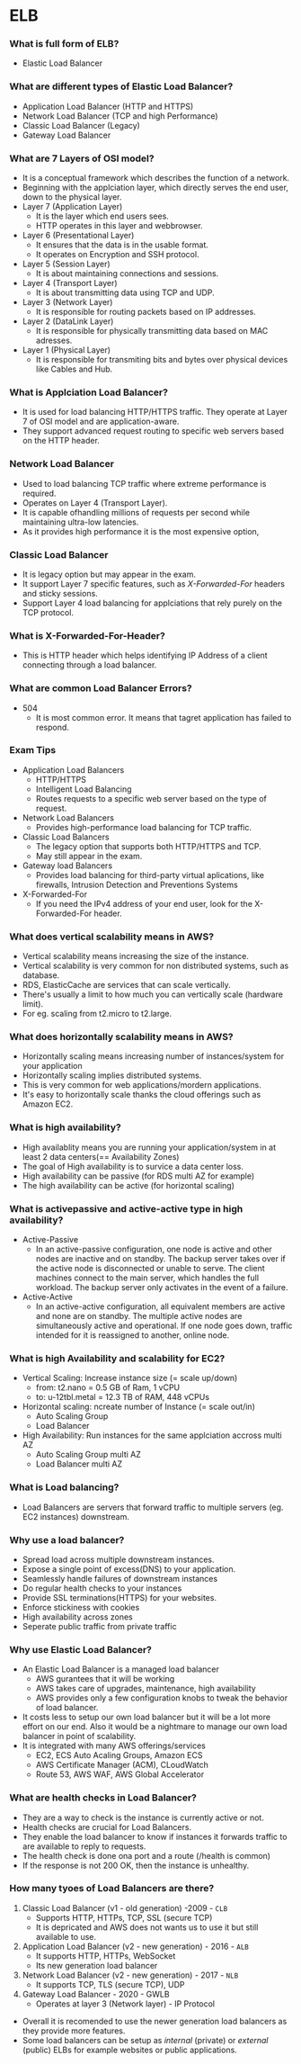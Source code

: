 # ELB

### What is full form of ELB?
- Elastic Load Balancer

### What are different types of Elastic Load Balancer?
- Application Load Balancer (HTTP and HTTPS)
- Network Load Balancer (TCP and high Performance)
- Classic Load Balancer (Legacy)
- Gateway Load Balancer

### What are 7 Layers of OSI model?
- It is a conceptual framework which describes the function of a network.
- Beginning with the applciation layer, which directly serves the end user, down to the physical layer.
- Layer 7 (Application Layer)
	- It is the layer which end users sees.
	- HTTP operates in this layer and webbrowser.
- Layer 6 (Presentational Layer)
	- It ensures that the data is in the usable format.
	- It operates on Encryption and SSH protocol.
- Layer 5 (Session Layer)
	- It is about maintaining connections and sessions.
- Layer 4 (Transport Layer)
	- It is about transmitting data using TCP and UDP. 
- Layer 3 (Network Layer)
	- It is responsible for routing packets based on IP addresses.
- Layer 2 (DataLink Layer)
	- It is responsible for physically transmitting data based on MAC adresses.
- Layer 1 (Physical Layer)
	- It is responsible for transmiting bits and bytes over physical devices like Cables and Hub.

### What is Applciation Load Balancer? 
- It is used for load balancing HTTP/HTTPS traffic. They operate at Layer 7 of OSI model and are application-aware.
- They support advanced request routing to specific web servers based on the HTTP header.

### Network Load Balancer
- Used to load balancing TCP traffic where extreme performance is required.
- Operates on Layer 4 (Transport Layer).
- It is capable ofhandling millions of requests per second while maintaining ultra-low latencies.
- As it provides high performance it is the most expensive option,

### Classic Load Balancer
- It is legacy option but may appear in the exam.
- It support Layer 7 specific features, such as *X-Forwarded-For* headers and sticky sessions.
- Support Layer 4 load balancing for applciations that rely purely on the TCP protocol.

### What is X-Forwarded-For-Header?
- This is HTTP header which helps identifying IP Address of a client connecting through a load balancer.

### What are common Load Balancer Errors?
- 504
	- It is most common error. It means that tagret application has failed to respond.

### Exam Tips
- Application Load Balancers
	- HTTP/HTTPS
	- Intelligent Load Balancing
	- Routes requests to a specific web server based on the type of request.
- Network Load Balancers
	- Provides high-performance load balancing for TCP traffic.
- Classic Load Balancers
	- The legacy option that supports both HTTP/HTTPS and TCP.
	- May still appear in the exam.
- Gateway load Balancers
	- Provides load balancing for third-party virtual aplications, like firewalls, Intrusion Detection and Preventions Systems
- X-Forwarded-For
	- If you need the IPv4 address of your end user, look for the X-Forwarded-For header.


### What does vertical scalability means in AWS?
- Vertical scalability means increasing the size of the instance.
- Vertical scalability is very common for non distributed systems, such as database.
- RDS, ElasticCache are services that can scale vertically.
- There's usually a limit to how much you can vertically scale (hardware limit).
- For eg. scaling from t2.micro to t2.large.

### What does horizontally scalability means in AWS?
- Horizontally scaling means increasing number of instances/system for your application
- Horizontally scaling implies distributed systems.
- This is very common for web applications/mordern applications.
- It's easy to horizontally scale thanks the cloud offerings such as Amazon EC2.

### What is high availability?
- High availablity means you are running your application/system in at least 2 data centers(== Availability Zones)
- The goal of High availability is to survice a data center loss.
- High availability can be passive (for RDS multi AZ for example)
- The high availability can be active (for horizontal scaling)

### What is activepassive and active-active type in high availability?
- Active-Passive
	- In an active-passive configuration, one node is active and other nodes are inactive and on standby. The backup server takes over if the active node is disconnected or unable to serve. The client machines connect to the main server, which handles the full workload. The backup server only activates in the event of a failure.
- Active-Active
	 - In an active-active configuration, all equivalent members are active and none are on standby. The multiple active nodes are simultaneously active and operational. If one node goes down, traffic intended for it is reassigned to another, online node.

### What is high Availability and scalability for EC2?
- Vertical Scaling: Increase instance size (= scale up/down)
	- from: t2.nano = 0.5 GB of Ram, 1 vCPU
	- to: u-12tbl.metal = 12.3 TB of RAM, 448 vCPUs
- Horizontal scaling: ncreate number of Instance (= scale out/in)
	- Auto Scaling Group
	- Load Balancer
- High Availability: Run instances for the same applciation accross multi AZ
	- Auto Scaling Group multi AZ
	- Load Balancer multi AZ

### What is Load balancing?
- Load Balancers are servers that forward traffic to multiple servers (eg. EC2 instances) downstream.

### Why use a load balancer?
- Spread load across multiple downstream instances.
- Expose a single point of excess(DNS) to your application.
- Seamlessly handle failures of downstream instances
- Do regular health checks to your instances
- Provide SSL terminations(HTTPS) for your websites.
- Enforce stickiness with cookies
- High availability across zones
- Seperate public traffic from private traffic

### Why use Elastic Load Balancer?
- An Elastic Load Balancer is a managed load balancer
	- AWS gurantees that it will be working
	- AWS takes care of upgrades, maintenance, high availability
	- AWS provides only a few configuration knobs to tweak the behavior  of load balancer.
- It costs less to setup our own load balancer but it will be a lot more effort on our end. Also it would be a nightmare to manage our own load balancer in point of scalability.
- It is integrated with many AWS offerings/services
	- EC2, ECS Auto Acaling Groups, Amazon ECS
	- AWS Certificate Manager (ACM), CLoudWatch
	- Route 53, AWS WAF, AWS Global Accelerator

### What are health checks in Load Balancer?
- They are a way to check is the instance is currently active or not.
- Health checks are crucial for Load Balancers.
- They enable the load balancer to know if instances it forwards traffic to are available to reply to requests.
- The health check is done ona port and a route (/health is common)
- If the response is not 200 OK, then the instance is unhealthy.

### How many tyoes of Load Balancers are there?
1) Classic Load Balancer (v1 - old generation) -2009 - `CLB`
	- Supports HTTP, HTTPs, TCP, SSL (secure TCP)
	- It is depricated and AWS does not wants us to use it but still available to use.
2) Application Load Balancer (v2 - new generation) - 2016 - `ALB`
	- It supports HTTP, HTTPs, WebSocket
	- Its new generation load balancer
3) Network Load Balancer (v2 - new generation) - 2017 - `NLB`
	-	It supports TCP, TLS (secure TCP), UDP
4) Gateway Load Balancer - 2020 - GWLB
	-	Operates at layer 3 (Network layer) - IP Protocol
- Overall it is recomended to use the newer generation load balancers as they provide more features.
- Some load balancers can be setup as *internal* (private) or *external* (public) ELBs for example websites or public applications.